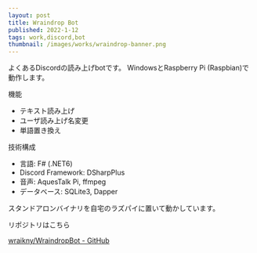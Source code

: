 ```yaml
---
layout: post
title: Wraindrop Bot
published: 2022-1-12
tags: work,discord,bot
thumbnail: /images/works/wraindrop-banner.png
---
```


よくあるDiscordの読み上げbotです。
WindowsとRaspberry Pi (Raspbian)で動作します。

<!--more-->

機能

* テキスト読み上げ
* ユーザ読み上げ名変更
* 単語置き換え


技術構成

* 言語: F# (.NET6)
* Discord Framework: DSharpPlus
* 音声: AquesTalk Pi, ffmpeg
* データベース: SQLite3, Dapper

スタンドアロンバイナリを自宅のラズパイに置いて動かしています。

リポジトリはこちら

[wraikny/WraindropBot - GitHub](https://github.com/wraikny/WraindropBot)
